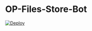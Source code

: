 # OP-Files-Store-Bot


[![Deploy](https://www.herokucdn.com/deploy/button.svg)](https://heroku.com/deploy?template=https://github.com/DevXkirito/OP-Files-Store-Bot)
